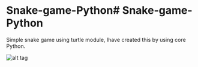 # Snake-game-Python# Snake-game-Python 
Simple snake game using turtle  module, Ihave created this by using core Python.

![alt tag](http://i.imgur.com/KIxtK1M.png)
